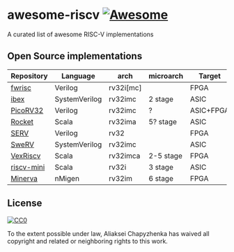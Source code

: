 # awesome-riscv [![Awesome](https://awesome.re/badge.svg)](https://awesome.re)

A curated list of awesome RISC-V implementations

## Open Source implementations

|Repository|Language|arch|microarch|Target|License|
|-|-|-|-|-|-|
|[fwrisc](https://github.com/mballance/fwrisc-s)|Verilog|rv32i[mc]||FPGA|Apache2|
|[ibex](https://github.com/lowRISC/ibex)|SystemVerilog|rv32imc|2 stage|ASIC|Apache2|
|[PicoRV32](https://github.com/cliffordwolf/picorv32)|Verilog|rv32imc|?|ASIC+FPGA|ISC|
|[Rocket](https://github.com/chipsalliance/rocket-chip)|Scala|rv32ima|5? stage|ASIC|BSD|
|[SERV](https://github.com/olofk/serv)|Verilog|rv32||FPGA|ISC|
|[SweRV](https://github.com/chipsalliance/Cores-SweRV)|SystemVerilog|rv32imc||ASIC|Apache2|
|[VexRiscv](https://github.com/SpinalHDL/VexRiscv)|Scala|rv32imca|2-5 stage|FPGA|MIT|
|[riscv-mini](https://github.com/ucb-bar/riscv-mini)|Scala|rv32i|3 stage|ASIC|BSD|
|[Minerva](https://github.com/lambdaconcept/minerva)|nMigen|rv32im|6 stage|FPGA|BSD|

## License

[![CC0](http://mirrors.creativecommons.org/presskit/buttons/88x31/svg/cc-zero.svg)](https://creativecommons.org/publicdomain/zero/1.0/)

To the extent possible under law, Aliaksei Chapyzhenka has waived all copyright and related or neighboring rights to this work.
